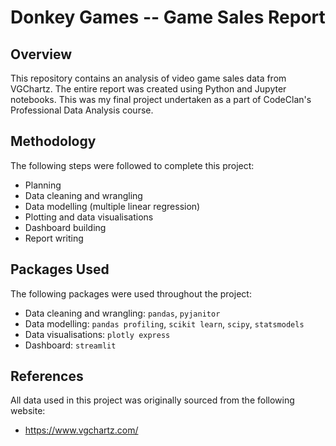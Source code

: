 # Donkey Games -- Game Sales Report

## Overview

This repository contains an analysis of video game sales data from VGChartz. The entire report was created using Python and Jupyter notebooks. This was my final project undertaken as a part of CodeClan's Professional Data Analysis course.

## Methodology

The following steps were followed to complete this project:
- Planning
- Data cleaning and wrangling
- Data modelling (multiple linear regression)
- Plotting and data visualisations
- Dashboard building
- Report writing

## Packages Used

The following packages were used throughout the project:
- Data cleaning and wrangling: `pandas`, `pyjanitor`
- Data modelling: `pandas profiling`, `scikit learn`, `scipy`, `statsmodels`
- Data visualisations: `plotly express`
- Dashboard: `streamlit`

## References

All data used in this project was originally sourced from the following website:

- https://www.vgchartz.com/
